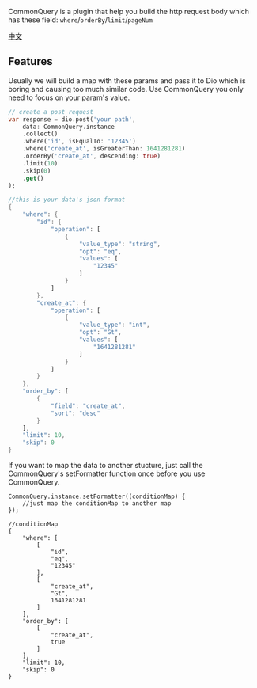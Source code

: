 CommonQuery is a plugin that help you build the http request body which has these field:
`where`/`orderBy`/`limit`/`pageNum`  

[中文](https://github.com/linversion/CommonQuery/blob/main/README-zh.md)
## Features

Usually we will build a map with these params and pass it to Dio which is boring and causing too much similar code. Use CommonQuery you only need to focus on your param's value.

```dart
// create a post request
var response = dio.post('your path', 
    data: CommonQuery.instance
    .collect()
    .where('id', isEqualTo: '12345')
    .where('create_at', isGreaterThan: 1641281281)
    .orderBy('create_at', descending: true)
    .limit(10)
    .skip(0)
    .get()
);

//this is your data's json format
{
    "where": {
        "id": {
            "operation": [
                {
                    "value_type": "string",
                    "opt": "eq",
                    "values": [
                        "12345"
                    ]
                }
            ]
        },
        "create_at": {
            "operation": [
                {
                    "value_type": "int",
                    "opt": "Gt",
                    "values": [
                        "1641281281"
                    ]
                }
            ]
        }
    },
    "order_by": [
        {
            "field": "create_at",
            "sort": "desc"
        }
    ],
    "limit": 10,
    "skip": 0
}
```

If you want to map the data to another stucture, just call the CommonQuery's setFormatter function once before you use CommonQuery.
```
CommonQuery.instance.setFormatter((conditionMap) {
    //just map the conditionMap to another map
});

//conditionMap
{
    "where": [
        [
            "id",
            "eq",
            "12345"
        ],
        [
            "create_at",
            "Gt",
            1641281281
        ]
    ],
    "order_by": [
        [
            "create_at",
            true
        ]
    ],
    "limit": 10,
    "skip": 0
}
```
